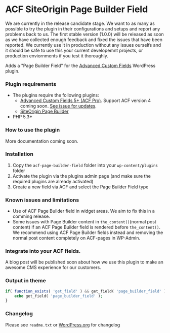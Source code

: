 
# ACF SiteOrigin Page Builder Field

We are currently in the release candidate stage. We want to as many as possible to try the plugin in their configurations and setups and report any problems back to us. The first stable version (1.0.0) will be released as soon as we have collected enough feedback and fixed the issues that have been reported. We currently use it in production without any issues ourselfs and it should be safe to use this your current developemnt projects, or production enviornments if you test it thoroughly.

Adds a "Page Builder Field" for the [Advanced Custom Fields](http://wordpress.org/extend/plugins/advanced-custom-fields/) WordPress plugin.

### Plugin requirements

 - The plugins require the following plugins: 
    - [Advanced Custom Fields 5+ (ACF Pro)](http://www.advancedcustomfields.com/). Support ACF version 4 coming soon. [See issue for updates](https://github.com/Angrycreative/ACF-Page-Builder-Field/issues/3).
    - [SiteOrigin Page Builder](https://sv.wordpress.org/plugins/siteorigin-panels/)
 - PHP 5.3+

### How to use the plugin

More documentation coming soon.

### Installation

1. Copy the `acf-page-builder-field` folder into your `wp-content/plugins` folder
2. Activate the plugin via the plugins admin page (and make sure the required plugins are already activated)
3. Create a new field via ACF and select the Page Builder Field type


### Known issues and limitations

 - Use of ACF Page Builder field in widget areas. We aim to fix this in a comming release.
 - Some issues with Page Builder content in `the_content()`(normal post content) if an ACF Page Builder field is rendered before `the_content()`. We recommend using ACF Page Builder fields instead and removing the normal post content completely on ACF-pages in WP-Admin. 


### Integrate into your ACF fields.

A blog post will be published soon about how we use this plugin to make an awesome CMS experience for our customers. 


### Output in theme

```php
if( function_exists( 'get_field' ) && get_field( 'page_builder_field' ) ) {
    echo get_field( 'page_builder_field' );
}
```


### Changelog
Please see `readme.txt` or [WordPress.org](https://wordpress.org/plugins/acf-page-builder-field/changelog/) for changelog
